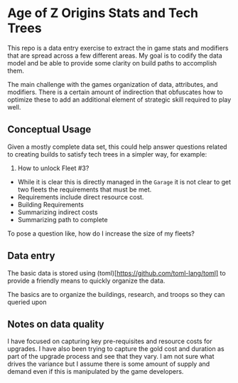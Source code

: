 # Age of Z Origins Stats and Tech Trees

This repo is a data entry exercise to extract the in game stats and modifiers that are spread across a few different areas. My goal is to codify the data model and be able to provide some clarity on build paths to accomplish them.

The main challenge with the games organization of data, attributes, and modifiers.  There is a certain amount of indirection that obfuscates how to optimize these to add an additional element of strategic skill required to play well.

## Conceptual Usage

Given a mostly complete data set, this could help answer questions related to creating builds to satisfy tech trees in a simpler way, for example:


1. How to unlock Fleet #3?
  * While it is clear this is directly managed in the `Garage` it is not clear to get two fleets the requirements that must be met.
  * Requirements include direct resource cost.
  * Building Requirements
  * Summarizing indirect costs
  * Summarizing path to complete


To pose a question like, how do I increase the size of my fleets?





## Data entry

The basic data is stored using (toml)[https://github.com/toml-lang/toml] to provide a friendly means to quickly organize the data.

The basics are to organize the buildings, research, and troops so they can queried upon

## Notes on data quality

I have focused on capturing key pre-requisites and resource costs for upgrades. I have also been trying to capture the gold cost and duration as part of the upgrade process and see that they vary. I am not sure what drives the variance but I assume there is some amount of supply and demand even if this is manipulated by the game developers.
